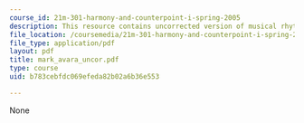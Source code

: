 ```yaml
---
course_id: 21m-301-harmony-and-counterpoint-i-spring-2005
description: This resource contains uncorrected version of musical rhythm.
file_location: /coursemedia/21m-301-harmony-and-counterpoint-i-spring-2005/b783cebfdc069efeda82b02a6b36e553_mark_avara_uncor.pdf
file_type: application/pdf
layout: pdf
title: mark_avara_uncor.pdf
type: course
uid: b783cebfdc069efeda82b02a6b36e553

---
```

None